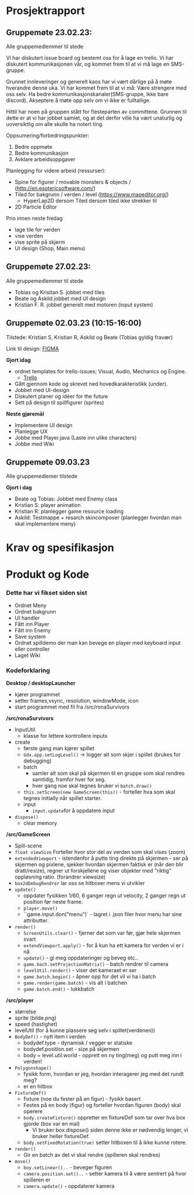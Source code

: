 # Prosjektrapport

## Gruppemøte 23.02.23:

Alle gruppemedlemmer til stede 

Vi har diskutert issue board og bestemt oss for å lage en trello.
Vi har diskutert kommunikasjonen vår, og kommet frem til at vi må lage en SMS-gruppe.

Grunnet innleveringer og generelt kaos har vi vært dårlige på å møte hverandre denne uka. Vi har kommet frem til at vi må:
    Være strengere med oss selv.
    Ha bedre kommunikasjonskanaler(SMS-gruppe, ikke bare discord).
    Akseptere å møte opp selv om vi ikke er fulltallige.

Hittil har noen på gruppen stått for flesteparten av committene. Grunnen til dette er at vi har jobbet samlet, og at det derfor ville ha vært unaturlig og uoversiktlig om alle skulle ha notert ting.


Oppsumering/forbedringspunkter:
1. Bedre oppmøte
2. Bedre kommunikasjon
3. Avklare arbeidsoppgaver


Planlegging for videre arbeid (ressurser):
- Spine for figurer / movable monsters & objects /  (http://en.esotericsoftware.com/)
- Tiled for bakgrunn / verden / level (https://www.mapeditor.org/)
    - HyperLap2D dersom Tiled dersom tiled ikke strekker til
- 2D Particle Editor 


Prio innen neste fredag
- lage tile for verden
- vise verden 
- vise sprite på skjerm 
- UI design (Shop, Main menu)


## Gruppemøte 27.02.23:

Alle gruppemedlemmer til stede 

- Tobias og Krisitan S. jobbet med tiles
- Beate og Askild jobbet med UI design
- Kristian F. R. jobbet generelt med motoren (input system)


## Gruppemøte 02.03.23 (10:15-16:00)

Tilstede: Kristian S, Kristian R, Askild og Beate (Tobias gyldig fravær)

Link til design: [FIGMA](https://www.figma.com/file/qoGq03eyB2PVbSGEsXbSgC/Rona-Survivors?node-id=0%3A1&t=mJ4qQR2cGrKjyURL-1)

**Gjort idag**
- ordnet templates for trello-issues; Visual, Audio, Mechanics og Engine.
    - [Trello](https://trello.com/b/QHYMXsMK/issues#)
- Gått gjennom kode og skrevet ned hovedkarakteristikk (under). 
- Jobbet med UI-design
- Diskutert planer og idéer for the future
- Sett på design til spillfigurer (sprites)


**Neste gjøremål**
-  Implementere UI design
-  Planlegge UX 
-  Jobbe med Player.java (Laste inn ulike characters)
-  Jobbe med Wiki

## Gruppemøte 09.03.23

Alle gruppemedlemer tilstede 

**Gjort i dag** 
- Beate og Tobias: Jobbet med Enemy class
- Kristian S: player animation 
- Kristian R: planlegger game resource loading 
- Askild: Testmappe + resarch skincomposer (planlegger hvordan man skal implementere meny)



# Krav og spesifikasjon 


# Produkt og Kode

### Dette har vi fikset siden sist

- Ordnet Meny
- Ordnet bakgrunn 
- UI handler
- Fått inn Player 
- Fått inn Enemy
- Save system 
- Ordnet spilldemo der man kan bevege en player med keyboard input eller controller 
- Laget Wiki 

### Kodeforklaring

**Desktop / desktopLauncher**
- kjører programmet
- setter frames,vsync, resolution, windowMode, icon
- start programmet med fil fra /src/ronaSurvivors

**/src/ronaSurvivors**
- InputUtil
    - klasse for lettere kontrollere inputs 
- create
    - første gang man kjører spillet
    - `Gdx.app.setLogLevel()` -> logger alt som skjer i spillet (brukes for debugging)
    - batch
        - samler alt som skal på skjermen til en gruppe som skal rendres samtidig, framfor hver for seg.
        - hver gang noe skal tegnes bruker vi `batch.draw()`
    - `this.setScreen(new GameScreen(this))` - forteller hva som skal tegnes initially når spillet starter.
    - input
        - `input.update`for å oppdatere input
- `dispose()`
    - clear memory   

**/src/GameScreen**
- Spill-scene
- `float viewSize` Forteller hvor stor del av verden som skal vises (zoom)
- `extendedViewport` - istendenfor å putte ting direkte på skjermen - ser på skjermen og pixlene, sjekker hvordan skjermen faktisk er (når den blir dratt/resize), regner ut forskjellene og viser objekter med "riktig" oppløsning ratio. (forandrer viewsize)
- `box2dDebugRendrer` lar oss se hitboxer mens vi utvikler
- `update()`
    - oppdater fysikken 1/60, 6 ganger regn ut velocity, 2 ganger regn ut position før neste frame. 
    - `player.move()`
    - ``game.input.don("menu")` - lagret i .json filer hvor menu har sine attributter. 
- `render()`
    - `ScreenUtils.clear()` - fjerner det som var før, gjør hele skjermen svart
    - `extendViewport.apply()` - for å kun ha ett kamera for verden vi er i nå
    - `update()` - gi meg oppdateringer og beveg etc..
    - `game.bach.setProjectionMatrix()` - batch rendrer til camera
    - `levelUtil.render()` - viser det kameraet er ser
    - `game.batch.begin()` - åpner opp for det vil vi ha i batch
    - `game.render(game.batch)` - vis alt i batchen
    - `game.batch.end()` - lukkbatch
    
**/src/player**
- størrelse
- sprite (bilde.png)
- speed  (hastighet)
- levelUtil (for å kunne plassere seg selv i spillet(verdenen))
- `BodyDef()` - nytt item i verden
    - bodydef.type - dynamisk / vegger er statiske
    - bodydef.position.set - size på skjermen
    - body = level.util.world - opprett en ny ting(meg) og putt meg inn i verden!
- `Polygonshape()`
    - fysikk form, hvordan er jeg, hvordan interagerer jeg med det rundt meg?
    - er en hitbox
- `FixtureDef()` 
    - fixture (noe du fester på en figur) - fysikk basert
    - Festes på en body (figur) og forteller hvordan figuren (body) skal operere
    - `body.createFixture()` oppretter en fixtureDef som tar over hva box gjorde (box var en mal)
        - Vi bruker box.dispose() siden denne ikke er nødvendig lenger, vi bruker heller fixtureDef.
    - `body.setFixedRotation(true)` setter hitboxen til å ikke kunne rotere.
- `render()`
    - Gir en batch av det vi skal rendre (spilleren skal rendres)
- `move()`
    - `boy.setLinear()..` - beveger figuren
    - `camera.position.set()..` - setter kamera til å være sentrert på hvor spilleren er
    - `camera.update()` - oppdaterer kamera

